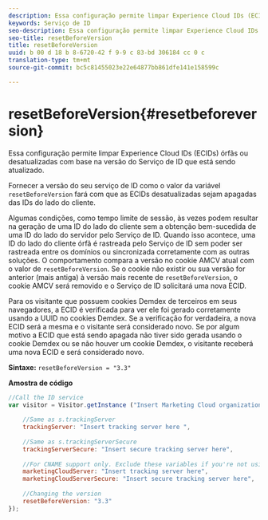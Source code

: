 ```yaml
---
description: Essa configuração permite limpar Experience Cloud IDs (ECIDs) órfãs ou desatualizadas com base na versão do Serviço de ID que está sendo atualizado.
keywords: Serviço de ID
seo-description: Essa configuração permite limpar Experience Cloud IDs (ECIDs) órfãs ou desatualizadas com base na versão do Serviço de ID que está sendo atualizado.
seo-title: resetBeforeVersion
title: resetBeforeVersion
uuid: b 00 d 18 b 8-6720-42 f 9-9 c 83-bd 306184 cc 0 c
translation-type: tm+mt
source-git-commit: bc5c81455023e22e64877bb861dfe141e158599c

---
```



# resetBeforeVersion{#resetbeforeversion}

Essa configuração permite limpar Experience Cloud IDs (ECIDs) órfãs ou desatualizadas com base na versão do Serviço de ID que está sendo atualizado.

Fornecer a versão do seu serviço de ID como o valor da variável `resetBeforeVersion` fará com que as ECIDs desatualizadas sejam apagadas das IDs do lado do cliente.

Algumas condições, como tempo limite de sessão, às vezes podem resultar na geração de uma ID do lado do cliente sem a obtenção bem-sucedida de uma ID do lado do servidor pelo Serviço de ID. Quando isso acontece, uma ID do lado do cliente órfã é rastreada pelo Serviço de ID sem poder ser rastreada entre os domínios ou sincronizada corretamente com as outras soluções. O comportamento compara a versão no cookie AMCV atual com o valor de `resetBeforeVersion`. Se o cookie não existir ou sua versão for anterior (mais antiga) à versão mais recente de `resetBeforeVersion`, o cookie AMCV será removido e o Serviço de ID solicitará uma nova ECID.

Para os visitante que possuem cookies Demdex de terceiros em seus navegadores, a ECID é verificada para ver ele foi gerado corretamente usando a UUID no cookies Demdex. Se a verificação for verdadeira, a nova ECID será a mesma e o visitante será considerado novo. Se por algum motivo a ECID que está sendo apagada não tiver sido gerada usando o cookie Demdex ou se não houver um cookie Demdex, o visitante receberá uma nova ECID e será considerado novo.

**Sintaxe:** `resetBeforeVersion = "3.3"`

**Amostra de código**

```js
//Call the ID service 
var visitor = Visitor.getInstance ("Insert Marketing Cloud organization ID here", { 
  
    //Same as s.trackingServer 
    trackingServer: "Insert tracking server here ", 
  
    //Same as s.trackingServerSecure 
    trackingServerSecure: "Insert secure tracking server here", 
  
    //For CNAME support only. Exclude these variables if you're not using CNAME 
    marketingCloudServer: "Insert tracking server here", 
    marketingCloudServerSecure: "Insert secure tracking server here", 
  
    //Changing the version 
    resetBeforeVersion: "3.3" 
});
```

